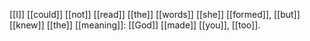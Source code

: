 [[I]] [[could]] [[not]] [[read]] [[the]] [[words]] [[she]] [[formed]], [[but]] [[knew]] [[the]] [[meaning]]: [[God]] [[made]] [[you]], [[too]].